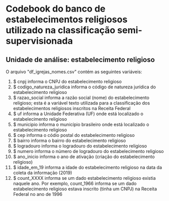 # Codebook do banco de estabelecimentos religiosos utilizado na classificação semi-supervisionada
## Unidade de análise: estabelecimento religioso

O arquivo "df_igrejas_nomes.csv" contém as seguintes variáveis:

1. $ cnpj                     <dbl> informa o CNPJ do estabelecimento religioso 
2. $ codigo_natureza_juridica <int> informa o código de natureza jurídica do estabelecimento religioso
3. $ razao_social             <chr> informa a razão social (nome) do estabelecimento religioso; esta é a variável texto utilizada para a classificação dos estabelecimentos religiosos inscritos na Receita Federal
4. $ uf                       <chr> informa a Unidade Federativa (UF) onde está localizado o estabelecimento religioso
5. $ municipio                <chr> informa o município brasileiro onde está localizado o estabelecimento religioso
6. $ cep                      <dbl> informa o códio postal do estabelecimento religioso
7. $ bairro                   <chr> informa o bairro do estabelecimento religioso
8. $ logradouro               <chr> informa o logradouro do estabelecimento religioso
9. $ numero                   <chr> informa o número de logradouro do estabelecimento religioso
10. $ ano_inicio               <int> informa o ano de ativação (criação do estabelecimento religioso)
11. $ idade_em_19              <int> informa a idade do estabelecimento religioso na data da coleta da informação (2019)
12. $ count_XXXX               <int> informa se um dado estabelecimento religioso existia naquele ano. Por exemplo, count_1966 informa se um dado estabelecimento religioso estava inscrito (tinha um CNPJ) na Receita Federal no ano de 1996
  
